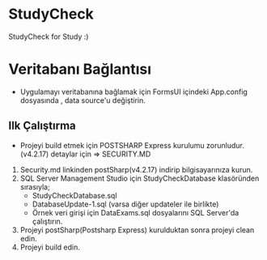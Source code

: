 # StudyCheck
StudyCheck for Study :)

# Veritabanı Bağlantısı

- Uygulamayı veritabanına bağlamak için FormsUI içindeki App.config dosyasında , data source'u değiştirin.

## Ilk Çalıştırma
- Projeyi build etmek için POSTSHARP Express kurulumu zorunludur.(v4.2.17) detaylar için => SECURITY.MD 

1. Security.md linkinden postSharp(v4.2.17) indirip bilgisayarınıza kurun.
2. SQL Server Management Studio için StudyCheckDatabase klasöründen sırasıyla;
    - StudyCheckDatabase.sql
    - DatabaseUpdate-1.sql (varsa diğer updateler ile birlikte)
    - Örnek veri girişi için DataExams.sql
    dosyalarını SQL Server'da çalıştırın.
3. Projeyi postSharp(Postsharp Express) kurulduktan sonra projeyi clean edin. 
4. Projeyi build edin.


